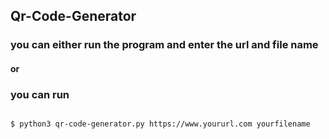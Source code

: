 ## Qr-Code-Generator

### you can either run the program and enter the url and file name

#### or 

### you can run 

```bash 

$ python3 qr-code-generator.py https://www.yoururl.com yourfilename
